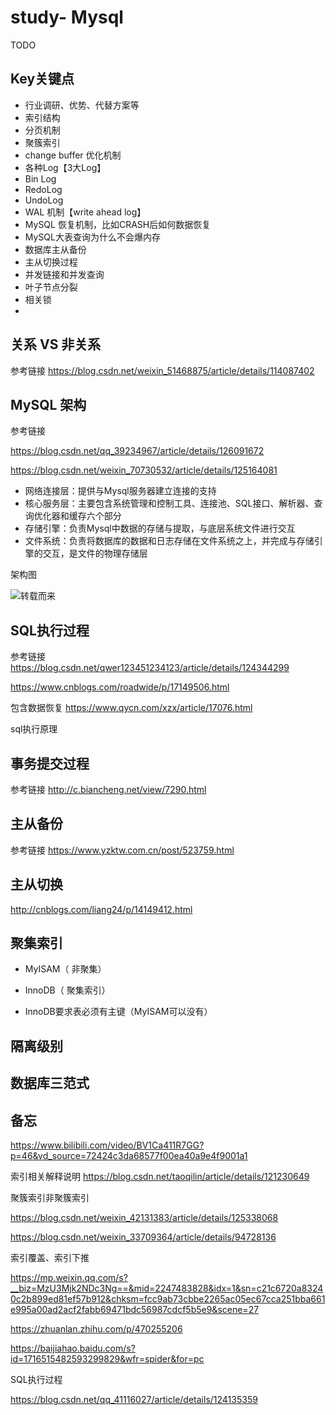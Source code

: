 # study- Mysql #
TODO

## Key关键点

- 行业调研、优势、代替方案等
- 索引结构 
- 分页机制
- 聚簇索引
- change buffer 优化机制
- 各种Log【3大Log】
- Bin Log
- RedoLog
- UndoLog
- WAL 机制【write ahead log】
- MySQL 恢复机制，比如CRASH后如何数据恢复
- MySQL大表查询为什么不会爆内存
- 数据库主从备份
- 主从切换过程 
- 并发链接和并发查询
- 叶子节点分裂
- 相关锁
- 



## 关系 VS 非关系

参考链接 https://blog.csdn.net/weixin_51468875/article/details/114087402



## MySQL 架构

参考链接 

https://blog.csdn.net/qq_39234967/article/details/126091672

https://blog.csdn.net/weixin_70730532/article/details/125164081

- 网络连接层：提供与Mysql服务器建立连接的支持
- 核心服务层：主要包含系统管理和控制工具、连接池、SQL接口、解析器、查询优化器和缓存六个部分
- 存储引擎：负责Mysql中数据的存储与提取，与底层系统文件进行交互
- 文件系统：负责将数据库的数据和日志存储在文件系统之上，并完成与存储引擎的交互，是文件的物理存储层
  

架构图

![转载而来](https://img-blog.csdnimg.cn/20210303232240506.png)



## SQL执行过程

参考链接 https://blog.csdn.net/qwer123451234123/article/details/124344299

https://www.cnblogs.com/roadwide/p/17149506.html

包含数据恢复 https://www.qycn.com/xzx/article/17076.html



sql执行原理





## 事务提交过程

参考链接 http://c.biancheng.net/view/7290.html



## 主从备份

参考链接 https://www.yzktw.com.cn/post/523759.html



## 主从切换 

http://cnblogs.com/liang24/p/14149412.html





## 聚集索引 

- MyISAM（ 非聚集）

- InnoDB（ 聚集索引）

- InnoDB要求表必须有主键（MyISAM可以没有）



## 隔离级别



## 数据库三范式





## 备忘

https://www.bilibili.com/video/BV1Ca411R7GG?p=46&vd_source=72424c3da68577f00ea40a9e4f9001a1




索引相关解释说明 https://blog.csdn.net/taoqilin/article/details/121230649

聚簇索引非聚簇索引 

https://blog.csdn.net/weixin_42131383/article/details/125338068

https://blog.csdn.net/weixin_33709364/article/details/94728136

索引覆盖、索引下推

https://mp.weixin.qq.com/s?__biz=MzU3Mjk2NDc3Ng==&mid=2247483828&idx=1&sn=c21c6720a83240c2b899ed81ef57b912&chksm=fcc9ab73cbbe2265ac05ec67cca251bba661e995a00ad2acf2fabb69471bdc56987cdcf5b5e9&scene=27

https://zhuanlan.zhihu.com/p/470255206

https://baijiahao.baidu.com/s?id=1716515482593299829&wfr=spider&for=pc

SQL执行过程 

https://blog.csdn.net/qq_41116027/article/details/124135359



